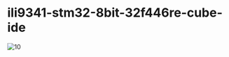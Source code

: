 # ili9341-stm32-8bit-32f446re-cube-ide
![10](https://user-images.githubusercontent.com/31142397/196009285-7191fdf3-3871-4e9e-9323-abac2e6b947e.jpg)
